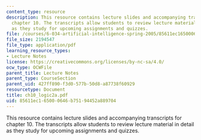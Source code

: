```yaml
---
content_type: resource
description: This resource contains lecture slides and accompanying transcripts for
  chapter 10. The transcripts allow students to review lecture material in detail
  as they study for upcoming assignments and quizzes.
file: /courses/6-034-artificial-intelligence-spring-2005/85611ec165000646b75194452a889704_ch10_logic2a.pdf
file_size: 2194547
file_type: application/pdf
learning_resource_types:
- Lecture Notes
license: https://creativecommons.org/licenses/by-nc-sa/4.0/
ocw_type: OCWFile
parent_title: Lecture Notes
parent_type: CourseSection
parent_uid: 427ff890-f3d0-577b-50d8-a87738f60929
resourcetype: Document
title: ch10_logic2a.pdf
uid: 85611ec1-6500-0646-b751-94452a889704
---
```

This resource contains lecture slides and accompanying transcripts for chapter 10. The transcripts allow students to review lecture material in detail as they study for upcoming assignments and quizzes.
